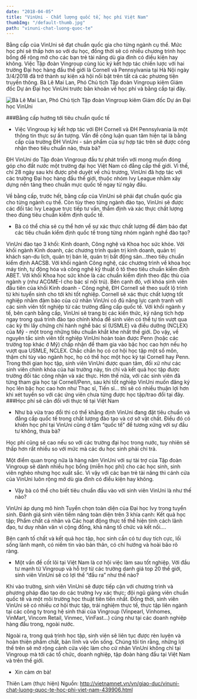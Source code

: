 ```yaml
---
date: "2018-04-05"
title: "VinUni - Chất lượng quốc tế, học phí Việt Nam"
thumbImg: "/default-thumb.jpg"
path: "vinuni-chat-luong-quoc-te"
---
```

Bằng cấp của VinUni sẽ đạt chuẩn quốc gia cho từng ngành cụ thể. Mức học phí sẽ thấp hơn so với du học, đồng thời sẽ có nhiều chương trình học bổng để rộng mở cho các bạn trẻ tài năng dù gia đình có điều kiện hay không.
Việc Tập đoàn Vingroup cùng lúc ký kết hợp tác chiến lược với hai trường Đại học hàng đầu thế giới là Cornell và Pennsylvania tại Hà Nội ngày 3/4/2018 đã trở thành sự kiện xã hội nổi bật trên tất cả các phương tiện truyền thông. Bà Lê Mai Lan, Phó Chủ tịch Tập đoàn Vingroup kiêm Giám đốc Dự án Đại học VinUni trước băn khoăn về học phí và bằng cấp tại đây.

![Bà Lê Mai Lan, Phó Chủ tịch Tập đoàn Vingroup kiêm Giám đốc Dự án Đại học VinUni](https://vnn-imgs-f.vgcloud.vn/2018/04/05/09/vinuni-chat-luong-quoc-te-hoc-phi-viet-nam.jpg)

###Bằng cấp hướng tới tiêu chuẩn quốc tế
- Việc Vingroup ký kết hợp tác với ĐH Cornell và ĐH Pennsylvania là một thông tin thực sự ấn tượng. Vấn đề công luận quan tâm hiện tại là bằng cấp của trường ĐH VinUni - sản phẩm của sự hợp tác trên sẽ được công nhận theo tiêu chuẩn nào, thưa bà?

ĐH VinUni do Tập đoàn Vingroup đầu tư phát triển với mong muốn đóng góp cho đất nước một trường đại học Việt Nam có đẳng cấp thế giới. Vì thế, chỉ 28 ngày sau khi được phê duyệt về chủ trương, VinUni đã hợp tác với các trường Đại học hàng đầu thế giới, thuộc nhóm Ivy League nhằm xây dựng nền tảng theo chuẩn mực quốc tế ngay từ ngày đầu.

Về bằng cấp, trước hết, bằng cấp của VinUni sẽ phải đạt chuẩn quốc gia cho từng ngành cụ thể. Còn tùy theo từng ngành đào tạo, VinUni sẽ được các đối tác Ivy League trực tiếp tư vấn, thẩm định và xác thực chất lượng theo đúng tiêu chuẩn kiểm định quốc tế.

- Bà có thể chia sẻ cụ thể hơn về sự xác thực chất lượng để đảm bảo đạt các tiêu chuẩn kiểm định quốc tế trong từng nhóm ngành nghề đào tạo?     

VinUni đào tạo 3 khối: Kinh doanh, Công nghệ và Khoa học sức khỏe. Với khối ngành Kinh doanh, các chương trình quản trị kinh doanh, quản trị khách sạn-du lịch, quản trị bán lẻ, quản trị bất động sản…theo tiêu chuẩn kiểm định AACSB.
Với khối ngành Công nghệ, các chương trình về khoa học máy tính, tự động hóa và công nghệ kỹ thuật ô tô theo tiêu chuẩn kiểm định ABET. Với khối Khoa học sức khỏe là các chuẩn kiểm định theo đặc thù của ngành y (như ACGME-I cho bác sĩ nội trú).
Bên cạnh đó, với khóa sinh viên đầu tiên của khối Kinh doanh - Công nghệ, ĐH Cornell sẽ theo suốt lộ trình từ khi tuyển sinh cho tới khi tốt nghiệp. Cornell sẽ xác thực chất lượng tốt nghiệp nhằm đảm bảo của cử nhân VinUni có đủ năng lực cạnh tranh với các sinh viên tốt nghiệp từ các trường đẳng cấp quốc tế.
Với khối ngành y tế, bên cạnh bằng cấp, VinUni sẽ trang bị các kiến thức, kỹ năng tích hợp ngay trong quá trình đào tạo chính khóa để sinh viên có thể tự tin vượt qua các kỳ thi lấy chứng chỉ hành nghề bác sĩ (USMLE) và điều dưỡng (NCLEX) của Mỹ - một trong những tiêu chuẩn khắt khe nhất thế giới. Do vậy, về nguyên tắc sinh viên tốt nghiệp VinUni hoàn toàn được Penn (hoặc các trường top khác ở Mỹ) chấp nhận để tham gia vào bậc học cao hơn nếu họ vượt qua USMLE, NCLEX.
Chắc chắn họ có cơ hội học tập một số môn, thậm chí tùy vào ngành học, họ có thể học một học kỳ tại Cornell hay Penn. Trong thời gian học tập, sinh viên VinUni được quan tâm, đối xử như các sinh viên chính khóa của hai trường này, tín chỉ và kết quả học tập được trường đối tác công nhận và xác thực.
Hơn thế nữa, với các sinh viên đã từng tham gia học  tại Cornell/Penn, sau khi tốt nghiệp VinUni muốn  đăng ký học lên bậc học cao hơn như Thạc sĩ, Tiến sĩ... thì sẽ có nhiều thuận lợi hơn khi xét tuyển so với các ứng viên chưa từng được học tập/trao đổi tại đây.
###Học phí sẽ cân đối với thực tế tại Việt Nam
- Như bà vừa trao đổi thì có thể khẳng định VinUni đang đặt tiêu chuẩn và đẳng cấp quốc tế trong chất lượng đào tạo và cơ sở vật chất. Điều đó có khiến học phí tại VinUni cũng ở tầm “quốc tế” để tương xứng với sự đầu tư không, thưa bà?

Học phí cũng sẽ cao nếu so với các trường đại học trong nước, tuy nhiên sẽ thấp hơn rất nhiều so với mức mà các du học sinh phải chi trả.

Một điểm quan trọng nữa là hàng năm VinUni với sự tài trợ của Tập đoàn Vingroup sẽ dành nhiều học bổng (miễn học phí) cho các học sinh, sinh viên nghèo nhưng học xuất sắc. Vì vậy với các bạn trẻ tài năng thì cánh cửa của VinUni luôn rộng mở dù gia đình có điều kiện hay không.

- Vậy bà có thể cho biết tiêu chuẩn đầu vào với sinh viên VinUni là như thế nào?

VinUni áp dụng mô hình Tuyển chọn toàn diện của Đại học Ivy trong tuyển sinh. Đánh giá sinh viên tiềm năng toàn diện trên 3 khía cạnh: Kết quả học tập; Phẩm chất cá nhân và Các  hoạt động thực tế thể hiện tính cách lãnh đạo, tư duy nhân văn vì cộng đồng, khả năng tổ chức và kết nối….

Bên cạnh tố chất và kết quả  học tập, học sinh cần có tư duy tích cực, lối sống lành mạnh, có niềm tin vào bản thân, có chí hướng và hoài bão rõ ràng.

- Một vấn đề cốt lõi tại Việt Nam là cơ hội việc làm sau tốt nghiệp. Với đầu tư mạnh từ Vingroup và hỗ trợ từ các trường danh giá top 20 thế giới, sinh viên VinUni sẽ có lợi thế “đầu ra” như thế nào?

Khi vào trường, sinh viên VinUni sẽ được tiếp cận với chương trình và phương pháp đào tạo do các trường Ivy xác thực; đội ngũ giảng viên chuẩn quốc tế và một môi trường học thuật tiên tiến nhất. Đồng thời, sinh viên VinUni sẽ có nhiều cơ hội thực tập, trải nghiệm thực tế, thực tập liên ngành tại các công ty  trong hệ sinh thái của Vingroup (Vinpearl, Vinhomes, VinMart, Vincom Retail, Vinmec, VinFast…) cũng như tại các doanh nghiệp hàng đầu trong, ngoài nước.

Ngoài ra, trong quá trình học tập, sinh viên sẽ liên tục được rèn luyện và hoàn thiện phẩm chất, bản lĩnh và vốn sống. Chúng tôi tin rằng, những lợi thế trên sẽ mở rộng cánh cửa việc làm cho cử nhân VinUni không chỉ tại Vingroup mà tới các tổ chức, doanh nghiệp, tập đoàn hàng đầu tại Việt Nam và trên thế giới.

- Xin cảm ơn bà!

Thiên Lam (thực hiện)
Nguồn: http://vietnamnet.vn/vn/giao-duc/vinuni-chat-luong-quoc-te-hoc-phi-viet-nam-439906.html